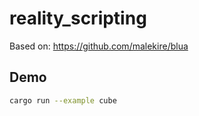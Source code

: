 # reality_scripting

Based on: <https://github.com/malekire/blua>

## Demo

```sh
cargo run --example cube
```
